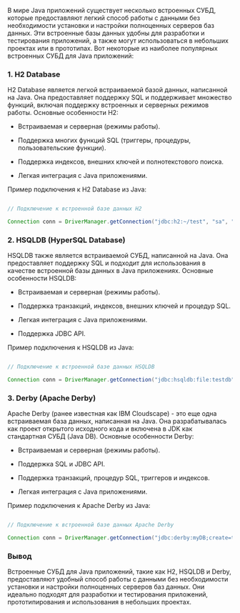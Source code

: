 В мире Java приложений существует несколько встроенных СУБД, которые предоставляют легкий способ работы с данными без необходимости установки и настройки полноценных серверов баз данных. Эти встроенные базы данных удобны для разработки и тестирования приложений, а также могут использоваться в небольших проектах или в прототипах. Вот некоторые из наиболее популярных встроенных СУБД для Java приложений:

### 1. H2 Database

H2 Database является легкой встраиваемой базой данных, написанной на Java. Она предоставляет поддержку SQL и поддерживает множество функций, включая поддержку встроенных и серверных режимов работы. Основные особенности H2:

- Встраиваемая и серверная (режимы работы).

- Поддержка многих функций SQL (триггеры, процедуры, пользовательские функции).

- Поддержка индексов, внешних ключей и полнотекстового поиска.

- Легкая интеграция с Java приложениями.

Пример подключения к H2 Database из Java:

```java

// Подключение к встроенной базе данных H2

Connection conn = DriverManager.getConnection("jdbc:h2:~/test", "sa", "");

```

### 2. HSQLDB (HyperSQL Database)

HSQLDB также является встраиваемой СУБД, написанной на Java. Она предоставляет поддержку SQL и подходит для использования в качестве встроенной базы данных в Java приложениях. Основные особенности HSQLDB:

- Встраиваемая и серверная (режимы работы).

- Поддержка транзакций, индексов, внешних ключей и процедур SQL.

- Легкая интеграция с Java приложениями.

- Поддержка JDBC API.

Пример подключения к HSQLDB из Java:

```java

// Подключение к встроенной базе данных HSQLDB

Connection conn = DriverManager.getConnection("jdbc:hsqldb:file:testdb", "SA", "");

```

### 3. Derby (Apache Derby)

Apache Derby (ранее известная как IBM Cloudscape) - это еще одна встраиваемая база данных, написанная на Java. Она разрабатывалась как проект открытого исходного кода и включена в JDK как стандартная СУБД (Java DB). Основные особенности Derby:

- Встраиваемая и серверная (режимы работы).

- Поддержка SQL и JDBC API.

- Поддержка транзакций, процедур SQL, триггеров и индексов.

- Легкая интеграция с Java приложениями.

Пример подключения к Apache Derby из Java:

```java

// Подключение к встроенной базе данных Apache Derby

Connection conn = DriverManager.getConnection("jdbc:derby:myDB;create=true");

```

### Вывод

Встроенные СУБД для Java приложений, такие как H2, HSQLDB и Derby, предоставляют удобный способ работы с данными без необходимости установки и настройки полноценных серверов баз данных. Они идеально подходят для разработки и тестирования приложений, прототипирования и использования в небольших проектах.